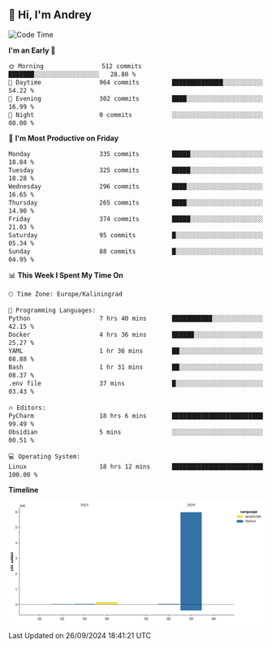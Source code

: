 ## 👋 Hi, I'm Andrey

<!--START_SECTION:waka-->
![Code Time](http://img.shields.io/badge/Code%20Time-464%20hrs%2026%20mins-blue)

**I'm an Early 🐤** 

```text
🌞 Morning                512 commits         ███████░░░░░░░░░░░░░░░░░░   28.80 % 
🌆 Daytime                964 commits         ██████████████░░░░░░░░░░░   54.22 % 
🌃 Evening                302 commits         ████░░░░░░░░░░░░░░░░░░░░░   16.99 % 
🌙 Night                  0 commits           ░░░░░░░░░░░░░░░░░░░░░░░░░   00.00 % 
```
📅 **I'm Most Productive on Friday** 

```text
Monday                   335 commits         █████░░░░░░░░░░░░░░░░░░░░   18.84 % 
Tuesday                  325 commits         █████░░░░░░░░░░░░░░░░░░░░   18.28 % 
Wednesday                296 commits         ████░░░░░░░░░░░░░░░░░░░░░   16.65 % 
Thursday                 265 commits         ████░░░░░░░░░░░░░░░░░░░░░   14.90 % 
Friday                   374 commits         █████░░░░░░░░░░░░░░░░░░░░   21.03 % 
Saturday                 95 commits          █░░░░░░░░░░░░░░░░░░░░░░░░   05.34 % 
Sunday                   88 commits          █░░░░░░░░░░░░░░░░░░░░░░░░   04.95 % 
```


📊 **This Week I Spent My Time On** 

```text
🕑︎ Time Zone: Europe/Kaliningrad

💬 Programming Languages: 
Python                   7 hrs 40 mins       ███████████░░░░░░░░░░░░░░   42.15 % 
Docker                   4 hrs 36 mins       ██████░░░░░░░░░░░░░░░░░░░   25.27 % 
YAML                     1 hr 36 mins        ██░░░░░░░░░░░░░░░░░░░░░░░   08.88 % 
Bash                     1 hr 31 mins        ██░░░░░░░░░░░░░░░░░░░░░░░   08.37 % 
.env file                37 mins             █░░░░░░░░░░░░░░░░░░░░░░░░   03.43 % 

🔥 Editors: 
PyCharm                  18 hrs 6 mins       █████████████████████████   99.49 % 
Obsidian                 5 mins              ░░░░░░░░░░░░░░░░░░░░░░░░░   00.51 % 

💻 Operating System: 
Linux                    18 hrs 12 mins      █████████████████████████   100.00 % 
```

**Timeline**

![Lines of Code chart](https://raw.githubusercontent.com/Mist3s/Mist3s/main/assets/bar_graph.png)


 Last Updated on 26/09/2024 18:41:21 UTC
<!--END_SECTION:waka-->

